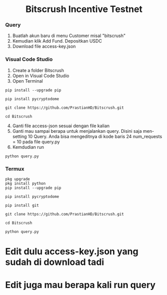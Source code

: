  <h1 align="center">Bitscrush Incentive Testnet</h1>

### Query
1. Buatlah akun baru di menu Customer misal "bitscrush"
2. Kemudian klik Add Fund. Depositkan USDC 
3. Download file access-key.json

### Visual Code Studio
1. Create a folder Bitscrush
2. Open in Visual Code Studio
3. Open Terminal
  
```
pip install --upgrade pip
```

```
pip install pycryptodome
```

```
git clone https://github.com/PrastianHD/Bitscrush.git
```

```
cd Bitscrush
```

4. Ganti file access-json sesuai dengan file kalian
5. Ganti mau sampai berapa untuk menjalankan query. Disini saja men-setting 10 Query. Anda bisa mengeditnya di kode baris 24 num_requests = 10 pada file query.py
6. Kemdudian run
   
```
python query.py
```

### Termux
```
pkg upgrade
pkg install python
pip install --upgrade pip
```

```
pip install pycryptodome
```

```
pip install git
```

```
git clone https://github.com/PrastianHD/Bitscrush.git
```

```
cd Bitscrush
```

```
python query.py
```

# Edit dulu access-key.json yang sudah di download tadi
# Edit juga mau berapa kali run query
